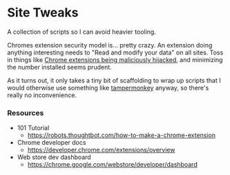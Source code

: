 # Site Tweaks

A collection of scripts so I can avoid heavier tooling.

Chromes extension security model is... pretty crazy. An extension doing anything
interesting needs to "Read and modify your data" on all sites. Toss in things like
[Chrome extensions being maliciously hijacked](https://thehackernews.com/2017/08/chrome-extension-hacking.html),
and minimizing the number installed seems prudent.

As it turns out, it only takes a tiny bit of scaffolding to wrap up scripts that
I would otherwise use something like
[tampermonkey](http://tampermonkey.net/) anyway, so
there's really no inconvenience.

### Resources
* 101 Tutorial
    - https://robots.thoughtbot.com/how-to-make-a-chrome-extension
* Chrome developer docs
    - https://developer.chrome.com/extensions/overview
* Web store dev dashboard
    - https://chrome.google.com/webstore/developer/dashboard
